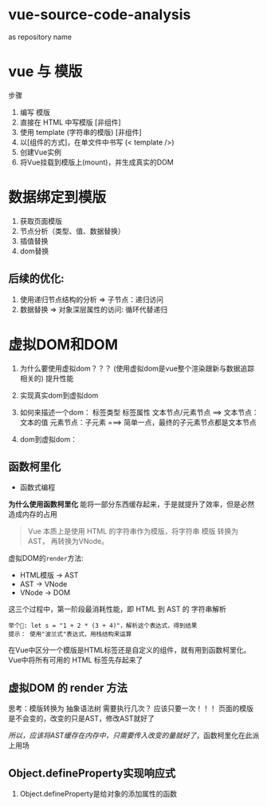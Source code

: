 # vue-source-code-analysis
as repository name
# vue 与 模版

步骤

1. 编写 模版  
  1. 直接在 HTML 中写模版 [非组件]
  2. 使用 template (字符串的模版) [非组件]
  3. 以[组件的方式]，在单文件中书写 (< template />)
2. 创建Vue实例
3. 将Vue挂载到模版上(mount)，并生成真实的DOM


# 数据绑定到模版

1. 获取页面模版
2. 节点分析（类型、值、数据替换）
3. 插值替换
4. dom替换

## 后续的优化: 
1. 使用递归节点结构的分析 => 子节点：递归访问
2. 数据替换 => 对象深层属性的访问: 循环代替递归

# 虚拟DOM和DOM

1. 为什么要使用虚拟dom？？？ (使用虚拟dom是vue整个渲染跟新与数据追踪相关的)
  提升性能

2. 实现真实dom到虚拟dom
  1. 如何来描述一个dom：
    标签类型
    标签属性
    文本节点/元素节点 ==> 
      文本节点：文本的值
      元素节点：子元素 ===> 简单一点，最终的子元素节点都是文本节点 
  2. dom到虚拟dom：

## 函数柯里化

- 函数式编程

**为什么使用函数柯里化**
能将一部分东西缓存起来，于是就提升了效率，但是必然造成内存的占用
> Vue 本质上是使用 HTML 的字符串作为模版，将字符串 模版 转换为 AST， 再转换为VNode。

虚拟DOM的`render`方法: 
  - HTML模版 -> AST 
  - AST -> VNode
  - VNode -> DOM

这三个过程中，第一阶段最消耗性能，即 HTML 到 AST 的 字符串解析

    举个🌰: let s = "1 + 2 * (3 + 4)"，解析这个表达式，得到结果
    提示： 使用"波兰式"表达式，用栈结构来运算

在Vue中区分一个模版是HTML标签还是自定义的组件，就有用到函数柯里化。Vue中将所有可用的 HTML 标签先存起来了

## 虚拟DOM 的 render 方法

思考：模版转换为 抽象语法树 需要执行几次？
应该只要一次！！！
页面的模版是不会变的，改变的只是AST，修改AST就好了

*所以，应该将AST缓存在内存中，只需要传入改变的量就好了*，函数柯里化在此派上用场

## Object.defineProperty实现响应式

1. Object.defineProperty是给对象的添加属性的函数


